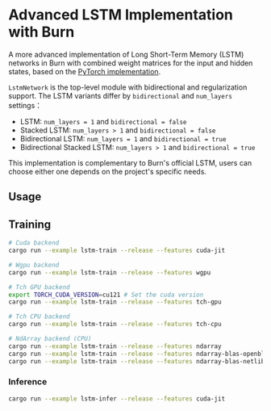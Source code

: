 # Advanced LSTM Implementation with Burn

A more advanced implementation of Long Short-Term Memory (LSTM) networks in Burn with combined
weight matrices for the input and hidden states, based on the
[PyTorch implementation](https://github.com/shiv08/Advanced-LSTM-Implementation-with-PyTorch).

`LstmNetwork` is the top-level module with bidirectional and regularization support. The LSTM
variants differ by `bidirectional` and `num_layers` settings：

- LSTM: `num_layers = 1` and `bidirectional = false`
- Stacked LSTM: `num_layers > 1` and `bidirectional = false`
- Bidirectional LSTM: `num_layers = 1` and `bidirectional = true`
- Bidirectional Stacked LSTM: `num_layers > 1` and `bidirectional = true`

This implementation is complementary to Burn's official LSTM, users can choose either one depends on
the project's specific needs.

## Usage

## Training

```sh
# Cuda backend
cargo run --example lstm-train --release --features cuda-jit

# Wgpu backend
cargo run --example lstm-train --release --features wgpu

# Tch GPU backend
export TORCH_CUDA_VERSION=cu121 # Set the cuda version
cargo run --example lstm-train --release --features tch-gpu

# Tch CPU backend
cargo run --example lstm-train --release --features tch-cpu

# NdArray backend (CPU)
cargo run --example lstm-train --release --features ndarray
cargo run --example lstm-train --release --features ndarray-blas-openblas
cargo run --example lstm-train --release --features ndarray-blas-netlib
```

### Inference

```sh
cargo run --example lstm-infer --release --features cuda-jit
```

